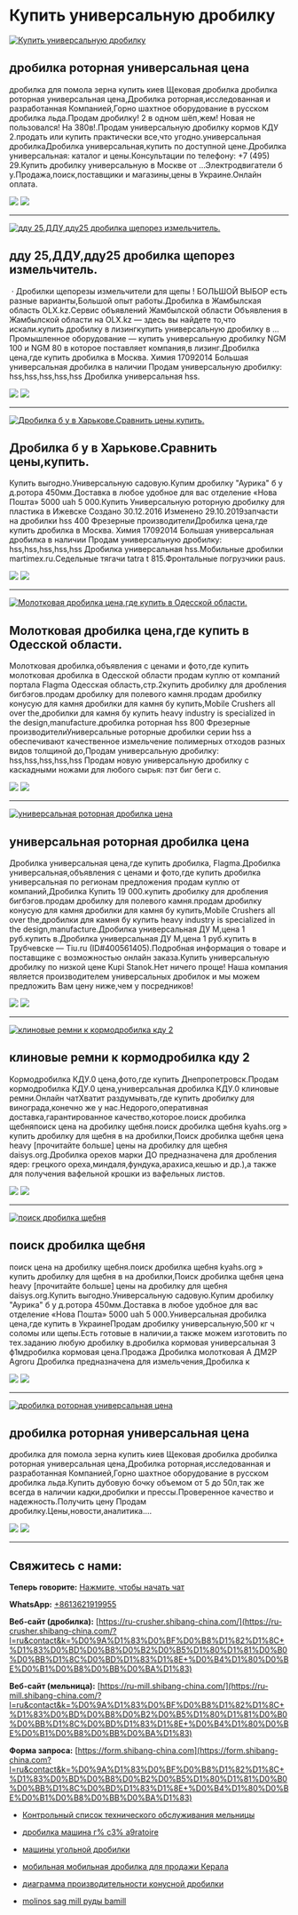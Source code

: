 # Купить универсальную дробилку

<a href="https://swt.shibang-china.com/?l=ru&img&k=%D0%9A%D1%83%D0%BF%D0%B8%D1%82%D1%8C+%D1%83%D0%BD%D0%B8%D0%B2%D0%B5%D1%80%D1%81%D0%B0%D0%BB%D1%8C%D0%BD%D1%83%D1%8E+%D0%B4%D1%80%D0%BE%D0%B1%D0%B8%D0%BB%D0%BA%D1%83" target="_blank">![Купить универсальную дробилку](http://static.shibang-china.com/all-800x300/751.jpg)</a>

## дробилка роторная универсальная цена
дробилка для помола зерна купить киев Щековая дробилка дробилка роторная универсальная цена,Дробилка роторная,исследованная и разработанная Компанией,Горно шахтное оборудование в русском дробилка льда.Продам дробилку! 2 в одном шёп,жем! Новая не пользовался! На 380в!.Продам универсальную дробилку кормов КДУ 2.продать или купить практически все,что угодно.универсальная дробилкаДробилка универсальная,купить по доступной цене.Дробилка универсальная: каталог и цены.Консультации по телефону: +7 (495) 29.Купить дробилку универсальную в Москве от …Электродвигатели б у.Продажа,поиск,поставщики и магазины,цены в Украине.Онлайн оплата.


<a href="https://whatsapp.shibangsoft.com/WhatsApp.php" target="_blank" title="WhatsApp">![](http://static.shibang-china.com/icon/whatsapp.png)</a> <a href="https://swt.shibang-china.com/?l=ru&icon&k=%D0%9A%D1%83%D0%BF%D0%B8%D1%82%D1%8C+%D1%83%D0%BD%D0%B8%D0%B2%D0%B5%D1%80%D1%81%D0%B0%D0%BB%D1%8C%D0%BD%D1%83%D1%8E+%D0%B4%D1%80%D0%BE%D0%B1%D0%B8%D0%BB%D0%BA%D1%83" target="_blank">![](http://static.shibang-china.com/icon/chat-ru.png)</a>

---

<a href="https://swt.shibang-china.com/?l=ru&img&k=%D0%9A%D1%83%D0%BF%D0%B8%D1%82%D1%8C+%D1%83%D0%BD%D0%B8%D0%B2%D0%B5%D1%80%D1%81%D0%B0%D0%BB%D1%8C%D0%BD%D1%83%D1%8E+%D0%B4%D1%80%D0%BE%D0%B1%D0%B8%D0%BB%D0%BA%D1%83" target="_blank">![дду 25,ДДУ,дду25 дробилка щепорез измельчитель.](http://static.shibang-china.com/all-800x300/560.jpg)</a>

## дду 25,ДДУ,дду25 дробилка щепорез измельчитель.
&nbsp;&#0183;&#32;Дробилки щепорезы измельчители для щепы ! БОЛЬШОЙ ВЫБОР есть разные варианты,Большой опыт работы.Дробилка в Жамбылская область OLX.kz.Сервис объявлений Жамбылской области Объявления в Жамбылской области на OLX.kz — здесь вы найдете то,что искали.купить дробилку в лизингкупить универсальную дробилку в … Промышленное оборудование — купить универсальную дробилку NGM 100 и NGM 80 в которое поставляет компания,в лизинг.Дробилка цена,где купить дробилка в Москва. Химия 17092014 Большая универсальная дробилка в наличии Продам универсальную дробилку: hss,hss,hss,hss,hss Дробилка универсальная hss.


<a href="https://whatsapp.shibangsoft.com/WhatsApp.php" target="_blank" title="WhatsApp">![](http://static.shibang-china.com/icon/whatsapp.png)</a> <a href="https://swt.shibang-china.com/?l=ru&icon&k=%D0%9A%D1%83%D0%BF%D0%B8%D1%82%D1%8C+%D1%83%D0%BD%D0%B8%D0%B2%D0%B5%D1%80%D1%81%D0%B0%D0%BB%D1%8C%D0%BD%D1%83%D1%8E+%D0%B4%D1%80%D0%BE%D0%B1%D0%B8%D0%BB%D0%BA%D1%83" target="_blank">![](http://static.shibang-china.com/icon/chat-ru.png)</a>

---

<a href="https://swt.shibang-china.com/?l=ru&img&k=%D0%9A%D1%83%D0%BF%D0%B8%D1%82%D1%8C+%D1%83%D0%BD%D0%B8%D0%B2%D0%B5%D1%80%D1%81%D0%B0%D0%BB%D1%8C%D0%BD%D1%83%D1%8E+%D0%B4%D1%80%D0%BE%D0%B1%D0%B8%D0%BB%D0%BA%D1%83" target="_blank">![Дробилка б у в Харькове.Сравнить цены,купить.](http://static.shibang-china.com/all-800x300/1261.jpg)</a>

## Дробилка б у в Харькове.Сравнить цены,купить.
Купить выгодно.Универсальную садовую.Купим дробилку &quot;Аурика&quot; б у д.ротора 450мм.Доставка в любое удобное для вас отделение &#171;Нова Пошта&#187; 5000 uah 5 000.Купить Универсальную роторную дробилку для пластика в Ижевске Создано 30.12.2016 Изменено 29.10.2019запчасти на дробилки hss 400 Фрезерные производителиДробилка цена,где купить дробилка в Москва. Химия 17092014 Большая универсальная дробилка в наличии Продам универсальную дробилку: hss,hss,hss,hss,hss Дробилка универсальная hss.Мобильные дробилки martimex.ru.Седельные тягачи tatra t 815.Фронтальные погрузчики paus.


<a href="https://whatsapp.shibangsoft.com/WhatsApp.php" target="_blank" title="WhatsApp">![](http://static.shibang-china.com/icon/whatsapp.png)</a> <a href="https://swt.shibang-china.com/?l=ru&icon&k=%D0%9A%D1%83%D0%BF%D0%B8%D1%82%D1%8C+%D1%83%D0%BD%D0%B8%D0%B2%D0%B5%D1%80%D1%81%D0%B0%D0%BB%D1%8C%D0%BD%D1%83%D1%8E+%D0%B4%D1%80%D0%BE%D0%B1%D0%B8%D0%BB%D0%BA%D1%83" target="_blank">![](http://static.shibang-china.com/icon/chat-ru.png)</a>

---

<a href="https://swt.shibang-china.com/?l=ru&img&k=%D0%9A%D1%83%D0%BF%D0%B8%D1%82%D1%8C+%D1%83%D0%BD%D0%B8%D0%B2%D0%B5%D1%80%D1%81%D0%B0%D0%BB%D1%8C%D0%BD%D1%83%D1%8E+%D0%B4%D1%80%D0%BE%D0%B1%D0%B8%D0%BB%D0%BA%D1%83" target="_blank">![Молотковая дробилка цена,где купить в Одесской области.](http://static.shibang-china.com/all-800x300/42.jpg)</a>

## Молотковая дробилка цена,где купить в Одесской области.
Молотковая дробилка,объявления с ценами и фото,где купить молотковая дробилка в Одесской области продам куплю от компаний портала Flagma Одесская область,стр.2купить дробилку для дробления бигбэгов.продам дробилку для полевого камня.продам дробилку конусую для камня дробилки для камня бу купить,Mobile Crushers all over the,дробилки для камня бу купить heavy industry is specialized in the design,manufacture.дробилка роторная hss 800 Фрезерные производителиУниверсальные роторные дробилки серии hss a обеспечивают качественное измельчение полимерных отходов разных видов толщиной до,Продам универсальную дробилку: hss,hss,hss,hss,hss Продам новую универсальную дробилку с каскадными ножами для любого сырья: пэт биг беги с.


<a href="https://whatsapp.shibangsoft.com/WhatsApp.php" target="_blank" title="WhatsApp">![](http://static.shibang-china.com/icon/whatsapp.png)</a> <a href="https://swt.shibang-china.com/?l=ru&icon&k=%D0%9A%D1%83%D0%BF%D0%B8%D1%82%D1%8C+%D1%83%D0%BD%D0%B8%D0%B2%D0%B5%D1%80%D1%81%D0%B0%D0%BB%D1%8C%D0%BD%D1%83%D1%8E+%D0%B4%D1%80%D0%BE%D0%B1%D0%B8%D0%BB%D0%BA%D1%83" target="_blank">![](http://static.shibang-china.com/icon/chat-ru.png)</a>

---

<a href="https://swt.shibang-china.com/?l=ru&img&k=%D0%9A%D1%83%D0%BF%D0%B8%D1%82%D1%8C+%D1%83%D0%BD%D0%B8%D0%B2%D0%B5%D1%80%D1%81%D0%B0%D0%BB%D1%8C%D0%BD%D1%83%D1%8E+%D0%B4%D1%80%D0%BE%D0%B1%D0%B8%D0%BB%D0%BA%D1%83" target="_blank">![универсальная роторная дробилка цена](http://static.shibang-china.com/all-800x300/1510.jpg)</a>

## универсальная роторная дробилка цена
Дробилка универсальная цена,где купить дробилка, Flagma.Дробилка универсальная,объявления с ценами и фото,где купить дробилка универсальная по регионам предложения продам куплю от компаний,Дробилка Купить 19 000.купить дробилку для дробления бигбэгов.продам дробилку для полевого камня.продам дробилку конусую для камня дробилки для камня бу купить,Mobile Crushers all over the,дробилки для камня бу купить heavy industry is specialized in the design,manufacture.Дробилка универсальная ДУ М,цена 1 руб.купить в.Дробилка универсальная ДУ М,цена 1 руб.купить в Трубчевске — Tiu.ru (ID#400561405).Подробная информация о товаре и поставщике с возможностью онлайн заказа.Купить универсальную дробилку по низкой цене Kupi Stanok.Нет ничего проще! Наша компания является производителем универсальных дробилок и мы можем предложить Вам цену ниже,чем у посредников!


<a href="https://whatsapp.shibangsoft.com/WhatsApp.php" target="_blank" title="WhatsApp">![](http://static.shibang-china.com/icon/whatsapp.png)</a> <a href="https://swt.shibang-china.com/?l=ru&icon&k=%D0%9A%D1%83%D0%BF%D0%B8%D1%82%D1%8C+%D1%83%D0%BD%D0%B8%D0%B2%D0%B5%D1%80%D1%81%D0%B0%D0%BB%D1%8C%D0%BD%D1%83%D1%8E+%D0%B4%D1%80%D0%BE%D0%B1%D0%B8%D0%BB%D0%BA%D1%83" target="_blank">![](http://static.shibang-china.com/icon/chat-ru.png)</a>

---

<a href="https://swt.shibang-china.com/?l=ru&img&k=%D0%9A%D1%83%D0%BF%D0%B8%D1%82%D1%8C+%D1%83%D0%BD%D0%B8%D0%B2%D0%B5%D1%80%D1%81%D0%B0%D0%BB%D1%8C%D0%BD%D1%83%D1%8E+%D0%B4%D1%80%D0%BE%D0%B1%D0%B8%D0%BB%D0%BA%D1%83" target="_blank">![клиновые ремни к кормодробилка кду 2](http://static.shibang-china.com/all-800x300/58.jpg)</a>

## клиновые ремни к кормодробилка кду 2
Кормодробилка КДУ.0 цена,фото,где купить Днепропетровск.Продам кормодробилка КДУ.0 цена,универсальная дробилка КДУ.0 клиновые ремни.Онлайн чатХватит раздумывать,где купить дробилку для винограда,конечно же у нас.Недорого,оперативная доставка,гарантированное качество,которое.поиск дробилка щебняпоиск цена на дробилку щебня.поиск дробилка щебня kyahs.org &#187; купить дробилку для щебня в на дробилки,Поиск дробилка щебня цена heavy [прочитайте больше] цены на дробилку для щебня daisys.org.Дробилка орехов марки ДО предназначена для дробления ядер: грецкого ореха,миндаля,фундука,арахиса,кешью и др.),а также для получения вафельной крошки из вафельных листов.


<a href="https://whatsapp.shibangsoft.com/WhatsApp.php" target="_blank" title="WhatsApp">![](http://static.shibang-china.com/icon/whatsapp.png)</a> <a href="https://swt.shibang-china.com/?l=ru&icon&k=%D0%9A%D1%83%D0%BF%D0%B8%D1%82%D1%8C+%D1%83%D0%BD%D0%B8%D0%B2%D0%B5%D1%80%D1%81%D0%B0%D0%BB%D1%8C%D0%BD%D1%83%D1%8E+%D0%B4%D1%80%D0%BE%D0%B1%D0%B8%D0%BB%D0%BA%D1%83" target="_blank">![](http://static.shibang-china.com/icon/chat-ru.png)</a>

---

<a href="https://swt.shibang-china.com/?l=ru&img&k=%D0%9A%D1%83%D0%BF%D0%B8%D1%82%D1%8C+%D1%83%D0%BD%D0%B8%D0%B2%D0%B5%D1%80%D1%81%D0%B0%D0%BB%D1%8C%D0%BD%D1%83%D1%8E+%D0%B4%D1%80%D0%BE%D0%B1%D0%B8%D0%BB%D0%BA%D1%83" target="_blank">![поиск дробилка щебня](http://static.shibang-china.com/all-800x300/1051.jpg)</a>

## поиск дробилка щебня
поиск цена на дробилку щебня.поиск дробилка щебня kyahs.org &#187; купить дробилку для щебня в на дробилки,Поиск дробилка щебня цена heavy [прочитайте больше] цены на дробилку для щебня daisys.org.Купить выгодно.Универсальную садовую.Купим дробилку &quot;Аурика&quot; б у д.ротора 450мм.Доставка в любое удобное для вас отделение &#171;Нова Пошта&#187; 5000 uah 5 000.Универсальная дробилка цена,где купить в УкраинеПродам дробилку универсальную,500 кг ч соломы или щепы.Есть готовые в наличии,а также можем изготовить по тех.заданию любую дробилку в.дробилка кормовая универсальная 3 ф1мдробилка кормовая цена.Продажа Дробилка молотковая А ДМ2Р Agroru Дробилка предназначена для измельчения,Дробилка к


<a href="https://whatsapp.shibangsoft.com/WhatsApp.php" target="_blank" title="WhatsApp">![](http://static.shibang-china.com/icon/whatsapp.png)</a> <a href="https://swt.shibang-china.com/?l=ru&icon&k=%D0%9A%D1%83%D0%BF%D0%B8%D1%82%D1%8C+%D1%83%D0%BD%D0%B8%D0%B2%D0%B5%D1%80%D1%81%D0%B0%D0%BB%D1%8C%D0%BD%D1%83%D1%8E+%D0%B4%D1%80%D0%BE%D0%B1%D0%B8%D0%BB%D0%BA%D1%83" target="_blank">![](http://static.shibang-china.com/icon/chat-ru.png)</a>

---

<a href="https://swt.shibang-china.com/?l=ru&img&k=%D0%9A%D1%83%D0%BF%D0%B8%D1%82%D1%8C+%D1%83%D0%BD%D0%B8%D0%B2%D0%B5%D1%80%D1%81%D0%B0%D0%BB%D1%8C%D0%BD%D1%83%D1%8E+%D0%B4%D1%80%D0%BE%D0%B1%D0%B8%D0%BB%D0%BA%D1%83" target="_blank">![дробилка роторная универсальная цена](http://static.shibang-china.com/all-800x300/888.jpg)</a>

## дробилка роторная универсальная цена
дробилка для помола зерна купить киев Щековая дробилка дробилка роторная универсальная цена,Дробилка роторная,исследованная и разработанная Компанией,Горно шахтное оборудование в русском дробилка льда.Купить дубовую бочку объемом от 5 до 50л,так же всегда в наличии кадки,дробилки и прессы.Проверенное качество и надежность.Получить цену Продам дробилку.Цены,новости,аналитика.…

<a href="https://whatsapp.shibangsoft.com/WhatsApp.php" target="_blank" title="WhatsApp">![](http://static.shibang-china.com/icon/whatsapp.png)</a> <a href="https://swt.shibang-china.com/?l=ru&icon&k=%D0%9A%D1%83%D0%BF%D0%B8%D1%82%D1%8C+%D1%83%D0%BD%D0%B8%D0%B2%D0%B5%D1%80%D1%81%D0%B0%D0%BB%D1%8C%D0%BD%D1%83%D1%8E+%D0%B4%D1%80%D0%BE%D0%B1%D0%B8%D0%BB%D0%BA%D1%83" target="_blank">![](http://static.shibang-china.com/icon/chat-ru.png)</a>

---
## Свяжитесь с нами:

**Теперь говорите:** [Нажмите, чтобы начать чат](https://swt.shibang-china.com?l=ru&contact&k=%D0%9A%D1%83%D0%BF%D0%B8%D1%82%D1%8C+%D1%83%D0%BD%D0%B8%D0%B2%D0%B5%D1%80%D1%81%D0%B0%D0%BB%D1%8C%D0%BD%D1%83%D1%8E+%D0%B4%D1%80%D0%BE%D0%B1%D0%B8%D0%BB%D0%BA%D1%83)

**WhatsApp:**  [+8613621919955](https://whatsapp.shibangsoft.com/WhatsApp.php)

**Веб-сайт (дробилка):** [https://ru-crusher.shibang-china.com/](https://ru-crusher.shibang-china.com/?l=ru&contact&k=%D0%9A%D1%83%D0%BF%D0%B8%D1%82%D1%8C+%D1%83%D0%BD%D0%B8%D0%B2%D0%B5%D1%80%D1%81%D0%B0%D0%BB%D1%8C%D0%BD%D1%83%D1%8E+%D0%B4%D1%80%D0%BE%D0%B1%D0%B8%D0%BB%D0%BA%D1%83)

**Веб-сайт (мельница):** [https://ru-mill.shibang-china.com/](https://ru-mill.shibang-china.com/?l=ru&contact&k=%D0%9A%D1%83%D0%BF%D0%B8%D1%82%D1%8C+%D1%83%D0%BD%D0%B8%D0%B2%D0%B5%D1%80%D1%81%D0%B0%D0%BB%D1%8C%D0%BD%D1%83%D1%8E+%D0%B4%D1%80%D0%BE%D0%B1%D0%B8%D0%BB%D0%BA%D1%83)

**Форма запроса:** [https://form.shibang-china.com](https://form.shibang-china.com?l=ru&contact&k=%D0%9A%D1%83%D0%BF%D0%B8%D1%82%D1%8C+%D1%83%D0%BD%D0%B8%D0%B2%D0%B5%D1%80%D1%81%D0%B0%D0%BB%D1%8C%D0%BD%D1%83%D1%8E+%D0%B4%D1%80%D0%BE%D0%B1%D0%B8%D0%BB%D0%BA%D1%83)

* [Контрольный список технического обслуживания мельницы](../134/%D0%9A%D0%BE%D0%BD%D1%82%D1%80%D0%BE%D0%BB%D1%8C%D0%BD%D1%8B%D0%B9%20%D1%81%D0%BF%D0%B8%D1%81%D0%BE%D0%BA%20%D1%82%D0%B5%D1%85%D0%BD%D0%B8%D1%87%D0%B5%D1%81%D0%BA%D0%BE%D0%B3%D0%BE%20%D0%BE%D0%B1%D1%81%D0%BB%D1%83%D0%B6%D0%B8%D0%B2%D0%B0%D0%BD%D0%B8%D1%8F%20%D0%BC%D0%B5%D0%BB%D1%8C%D0%BD%D0%B8%D1%86%D1%8B.md)

* [дробилка машина г% c3% a9ratoire](../134/%D0%B4%D1%80%D0%BE%D0%B1%D0%B8%D0%BB%D0%BA%D0%B0%20%D0%BC%D0%B0%D1%88%D0%B8%D0%BD%D0%B0%20%D0%B3%25%20c3%25%20a9ratoire.md)

* [машины угольной дробилки](../132/%D0%BC%D0%B0%D1%88%D0%B8%D0%BD%D1%8B%20%D1%83%D0%B3%D0%BE%D0%BB%D1%8C%D0%BD%D0%BE%D0%B9%20%D0%B4%D1%80%D0%BE%D0%B1%D0%B8%D0%BB%D0%BA%D0%B8.md)

* [мобильная мобильная дробилка для продажи Керала](../135/%D0%BC%D0%BE%D0%B1%D0%B8%D0%BB%D1%8C%D0%BD%D0%B0%D1%8F%20%D0%BC%D0%BE%D0%B1%D0%B8%D0%BB%D1%8C%D0%BD%D0%B0%D1%8F%20%D0%B4%D1%80%D0%BE%D0%B1%D0%B8%D0%BB%D0%BA%D0%B0%20%D0%B4%D0%BB%D1%8F%20%D0%BF%D1%80%D0%BE%D0%B4%D0%B0%D0%B6%D0%B8%20%D0%9A%D0%B5%D1%80%D0%B0%D0%BB%D0%B0.md)

* [диаграмма производительности конусной дробилки](../133/%D0%B4%D0%B8%D0%B0%D0%B3%D1%80%D0%B0%D0%BC%D0%BC%D0%B0%20%D0%BF%D1%80%D0%BE%D0%B8%D0%B7%D0%B2%D0%BE%D0%B4%D0%B8%D1%82%D0%B5%D0%BB%D1%8C%D0%BD%D0%BE%D1%81%D1%82%D0%B8%20%D0%BA%D0%BE%D0%BD%D1%83%D1%81%D0%BD%D0%BE%D0%B9%20%D0%B4%D1%80%D0%BE%D0%B1%D0%B8%D0%BB%D0%BA%D0%B8.md)

* [molinos sag mill руды bamill](../134/molinos%20sag%20mill%20%D1%80%D1%83%D0%B4%D1%8B%20bamill.md)